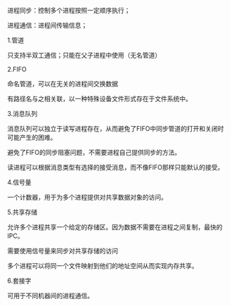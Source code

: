 进程同步：控制多个进程按照一定顺序执行；

进程通信：进程间传输信息；

1.管道

只支持半双工通信；只能在父子进程中使用（无名管道）

2.FIFO

命名管道，可以在无关的进程间交换数据

有路径名与之相关联，以一种特殊设备文件形式存在于文件系统中。

3.消息队列

消息队列可以独立于读写进程存在，从而避免了FIFO中同步管道的打开和关闭时可能产生的困难。

避免了FIFO的同步阻塞问题，不需要进程自己提供同步的方法。

读进程可以根据消息类型有选择的接受消息，而不像FIFO那样只能默认的接受。

4.信号量

一个计数器，用于为多个进程提供对共享数据对象的访问。

5.共享存储

允许多个进程共享一个给定的存储区。因为数据不需要在进程之间复制，最快的IPC。

需要使用信号量来同步对共享存储的访问

多个进程可以将同一个文件映射到他们的地址空间从而实现内存共享。

6.套接字

可用于不同机器间的进程通信。